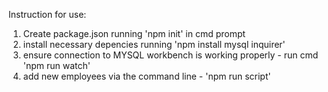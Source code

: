 Instruction for use:

1) Create package.json running 'npm init' in cmd prompt 
2) install necessary depencies running 'npm install mysql inquirer'
3) ensure connection to MYSQL workbench is working properly - run cmd 'npm run watch'
4) add new employees via the command line - 'npm run script' 

